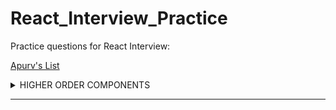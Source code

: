 # React_Interview_Practice
Practice questions for React Interview:

[Apurv's List](https://ak-react-slides.netlify.app/#0)
<details>
<summary>HIGHER ORDER COMPONENTS</summary>
<br>
[YT](https://www.youtube.com/watch?v=o22KRrxab18&list=PLmcRO0ZwQv4QMslGJQg7N8AzaHkC5pJ4t&index=28)  
####Higher Order Component in React is defined a component which takes another component as input and may or may not return another component.
  

For example : Suppose you have two buttons to design – Login & Register – So you can design a button component – then pass it to another higher order component which will have additional functionalities like – styling – on Click – then the text

  

</details>

---
